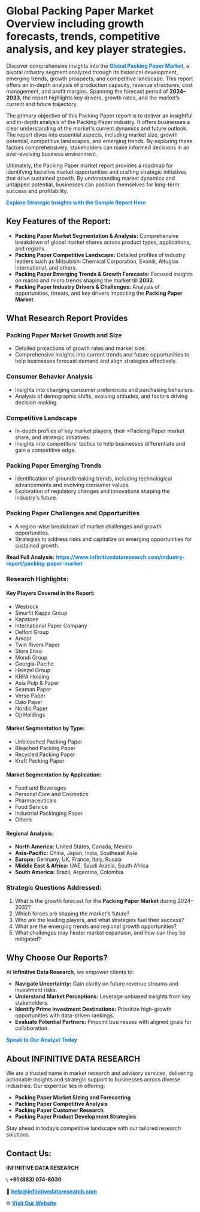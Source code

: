<h1>Global Packing Paper Market Overview including growth forecasts, trends, competitive analysis, and key player strategies.</h1>
<p>
Discover comprehensive insights into the 
<a href="https://www.infinitivedataresearch.com/industry-report/packing-paper-market" rel="dofollow" style="color: #007BFF; text-decoration: none;"><strong>Global Packing Paper Market</strong></a>, a pivotal industry segment analyzed through its historical development, emerging trends, growth prospects, and competitive landscape. This report offers an in-depth analysis of production capacity, revenue structures, cost management, and profit margins. Spanning the forecast period of <strong>2024–2033</strong>, the report highlights key drivers, growth rates, and the market’s current and future trajectory.
</p>
<p>
The primary objective of this Packing Paper report is to deliver an insightful and in-depth analysis of the Packing Paper industry. It offers businesses a clear understanding of the market's current dynamics and future outlook. The report dives into essential aspects, including market size, growth potential, competitive landscapes, and emerging trends. By exploring these factors comprehensively, stakeholders can make informed decisions in an ever-evolving business environment.
</p>
<p>
Ultimately, the Packing Paper market report provides a roadmap for identifying lucrative market opportunities and crafting strategic initiatives that drive sustained growth. By understanding market dynamics and untapped potential, businesses can position themselves for long-term success and profitability.
</p>
<p>
<a href="https://www.infinitivedataresearch.com/request-sample/reportId=105353" style="color: #007BFF; text-decoration: none;"><strong>Explore Strategic Insights with the Sample Report Here</strong></a>
</p>

<h2>Key Features of the Report:</h2>
<ul>
<li><strong>Packing Paper Market Segmentation & Analysis:</strong> Comprehensive breakdown of global market shares across product types, applications, and regions.</li>
<li><strong>Packing Paper Competitive Landscape:</strong> Detailed profiles of industry leaders such as Mitsubishi Chemical Corporation, Evonik, Altuglas International, and others.</li>
<li><strong>Packing Paper Emerging Trends & Growth Forecasts:</strong> Focused insights on macro and micro trends shaping the market till <strong>2032</strong>.</li>
<li><strong>Packing Paper Industry Drivers & Challenges:</strong> Analysis of opportunities, threats, and key drivers impacting the <strong>Packing Paper Market</strong>.</li>
</ul>

<h2>What Research Report Provides</h2>
<h3>Packing Paper Market Growth and Size</h3>
<ul>
<li>Detailed projections of growth rates and market size.</li>
<li>Comprehensive insights into current trends and future opportunities to help businesses forecast demand and align strategies effectively.</li>
</ul>

<h3>Consumer Behavior Analysis</h3>
<ul>
<li>Insights into changing consumer preferences and purchasing behaviors.</li>
<li>Analysis of demographic shifts, evolving attitudes, and factors driving decision-making.</li>
</ul>

<h3>Competitive Landscape</h3>
<ul>
<li>In-depth profiles of key market players, their >Packing Paper market share, and strategic initiatives.</li>
<li>Insights into competitors' tactics to help businesses differentiate and gain a competitive edge.</li>
</ul>

<h3>Packing Paper Emerging Trends</h3>
<ul>
<li>Identification of groundbreaking trends, including technological advancements and evolving consumer values.</li>
<li>Exploration of regulatory changes and innovations shaping the industry's future.</li>
</ul>

<h3>Packing Paper Challenges and Opportunities</h3>
<ul>
<li>A region-wise breakdown of market challenges and growth opportunities.</li>
<li>Strategies to address risks and capitalize on emerging opportunities for sustained growth.</li>
</ul>
<p><strong>Read Full Analysis:</strong> <a href="https://www.infinitivedataresearch.com/industry-report/packing-paper-market" rel="dofollow" style="color: #007BFF; text-decoration: none;"><strong>https://www.infinitivedataresearch.com/industry-report/packing-paper-market</strong></a></p>
<h3>Research Highlights:</h3>
<h4>Key Players Covered in the Report:</h4>
<ul><li>Westrock</li><li>Smurfit Kappa Group</li><li>Kapstone</li><li>International Paper Company</li><li>Delfort Group</li><li>Amcor</li><li>Twin Rivers Paper</li><li>Stora Enso</li><li>Mondi Group</li><li>Georgia-Pacific</li><li>Heinzel Group</li><li>KRPA Holding</li><li>Asia Pulp &amp; Paper</li><li>Seaman Paper</li><li>Verso Paper</li><li>Daio Paper</li><li>Nordic Paper</li><li>Oji Holdings</li></ul>
<h4>Market Segmentation by Type:</h4>
<ul><li>Unbleached Packing Paper</li><li>Bleached Packing Paper</li><li>Recycled Packing Paper</li><li>Kraft Packing Paper</li></ul>
<h4>Market Segmentation by Application:</h4>
<ul><li>Food and Beverages</li><li>Personal Care and Cosmetics</li><li>Pharmaceuticals</li><li>Food Service</li><li>Industrial Packinging Paper</li><li>Others</li></ul>

<h4>Regional Analysis:</h4>
<ul>
<li><strong>North America:</strong> United States, Canada, Mexico</li>
<li><strong>Asia-Pacific:</strong> China, Japan, India, Southeast Asia</li>
<li><strong>Europe:</strong> Germany, UK, France, Italy, Russia</li>
<li><strong>Middle East & Africa:</strong> UAE, Saudi Arabia, South Africa</li>
<li><strong>South America:</strong> Brazil, Argentina, Colombia</li>
</ul>

<h3>Strategic Questions Addressed:</h3>
<ol>
<li>What is the growth forecast for the <strong>Packing Paper Market</strong> during 2024–2032?</li>
<li>Which forces are shaping the market's future?</li>
<li>Who are the leading players, and what strategies fuel their success?</li>
<li>What are the emerging trends and regional growth opportunities?</li>
<li>What challenges may hinder market expansion, and how can they be mitigated?</li>
</ol>

<h2>Why Choose Our Reports?</h2>
<p>At <strong>Infinitive Data Research</strong>, we empower clients to:</p>
<ul>
<li><strong>Navigate Uncertainty:</strong> Gain clarity on future revenue streams and investment risks.</li>
<li><strong>Understand Market Perceptions:</strong> Leverage unbiased insights from key stakeholders.</li>
<li><strong>Identify Prime Investment Destinations:</strong> Prioritize high-growth opportunities with data-driven rankings.</li>
<li><strong>Evaluate Potential Partners:</strong> Pinpoint businesses with aligned goals for collaboration.</li>
</ul>
<p><a href="https://www.infinitivedataresearch.com/industry-report/packing-paper-market" rel="dofollow" style="color: #007BFF; text-decoration: none;"><strong>Speak to Our Analyst Today</strong></a></p>

<h2>About INFINITIVE DATA RESEARCH</h2>
<p>We are a trusted name in market research and advisory services, delivering actionable insights and strategic support to businesses across diverse industries. Our expertise lies in offering:</p>
<ul>
<li><strong>Packing Paper Market Sizing and Forecasting</strong></li>
<li><strong>Packing Paper Competitive Analysis</strong></li>
<li><strong>Packing Paper Customer Research</strong></li>
<li><strong>Packing Paper Product Development Strategies</strong></li>
</ul>
<p>Stay ahead in today’s competitive landscape with our tailored research solutions.</p>

<h2>Contact Us:</h2>
<p><strong>INFINITIVE DATA RESEARCH</strong></p>
<p>📞 <strong>+91 (883) 074-8030</strong></p>
<p>📧 <strong><a href="mailto:help@infinitivedataresearch.com" style="color: #007BFF;">help@infinitivedataresearch.com</a></strong></p>
<p>🌐 <strong><a href="https://www.infinitivedataresearch.com" rel="dofollow" style="color: #007BFF;">Visit Our Website</a></strong></p>